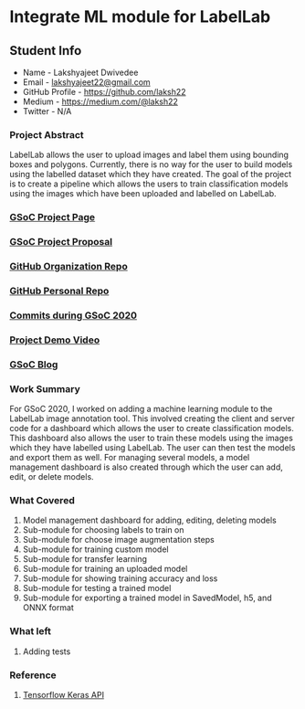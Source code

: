 # Integrate ML module for LabelLab

## Student Info

* Name - Lakshyajeet Dwivedee	
* Email - lakshyajeet22@gmail.com
* GitHub Profile - https://github.com/laksh22
* Medium - https://medium.com/@laksh22
* Twitter - N/A

### Project Abstract
LabelLab allows the user to upload images and label them using bounding boxes and polygons. Currently, there is no way for the user to build models using the labelled dataset which they have created. The goal of the project is to create a pipeline which allows the users to train classification models using the images which have been uploaded and labelled on LabelLab.

### [GSoC Project Page](https://summerofcode.withgoogle.com/projects/#6461961740484608)

### [GSoC Project Proposal](https://docs.google.com/document/d/1AYSI_DJW0vCTyZJDI2K1D52CqQx2I2tbN3qMI2FLfDc/edit?usp=sharing)

### [GitHub Organization Repo](https://github.com/scorelab/LabelLab)

### [GitHub Personal Repo](https://github.com/laksh22/LabelLab)

### [Commits during GSoC 2020](https://github.com/scorelab/LabelLab/commits?author=laksh22)

### [Project Demo Video](https://drive.google.com/file/d/1aDg-hLbYx82OHQ9Jo8Da4S6jmpAsLQ_0/view?usp=sharing)

### [GSoC Blog](https://medium.com/@laksh22/gsoc-2020-weekly-summaries-1ffd22617051)

### Work Summary
For GSoC 2020, I worked on adding a machine learning module to the LabelLab image annotation tool. This involved creating the client and server code for a dashboard which allows the user to create classification models. This dashboard also allows the user to train these models using the images which they have labelled using LabelLab. The user can then test the models and export them as well. For managing several models, a model management dashboard is also created through which the user can add, edit, or delete models.

### What Covered
1. Model management dashboard for adding, editing, deleting models
2. Sub-module for choosing labels to train on
3. Sub-module for choose image augmentation steps
4. Sub-module for training custom model
5. Sub-module for transfer learning
6. Sub-module for training an uploaded model
7. Sub-module for showing training accuracy and loss
8. Sub-module for testing a trained model
9. Sub-module for exporting a trained model in SavedModel, h5, and ONNX format

### What left
1. Adding tests

### Reference
1. [Tensorflow Keras API](https://www.tensorflow.org/api_docs/python/tf/keras)